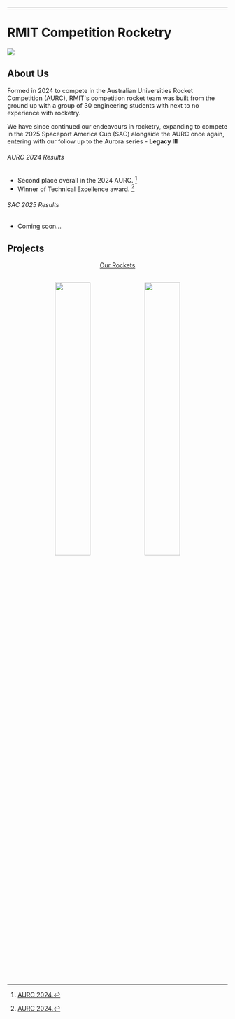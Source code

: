 ---

<!-- <div align='center'> -->
</div>  

# RMIT Competition Rocketry

<img src='https://github.com/user-attachments/assets/f2544e07-c04e-4f6d-bff9-252bebe5b097'/>
</div>

## About Us
Formed in 2024 to compete in the Australian Universities Rocket Competition (AURC), RMIT's competition rocket team was built from the ground up with a group of 30 engineering students with next to no experience with rocketry.

We have since continued our endeavours in rocketry, expanding to compete in the 2025 Spaceport America Cup (SAC) alongside the AURC once again, entering with our follow up to the Aurora series - **Legacy III**<br>

###### AURC 2024 Results
- Second place overall in the 2024 AURC. [^1]
- Winner of Technical Excellence award. [^1]

###### SAC 2025 Results
- Coming soon...

## Projects
  
<div align='center'>
  <ins><emph></emph>Our Rockets</ins>
</div><br>

<p float='left' align='center'>
<img src='https://github.com/user-attachments/assets/1a8a24ce-f50f-44e4-a764-22cd45d28d2a' width=40%/>
<img src='https://github.com/user-attachments/assets/855c155b-fad8-413d-8dd9-f0309a905a49' width=40%/>
</p><br>

[^1]: [AURC 2024.](https://aurc.ayaa.com.au/2024-results/)
